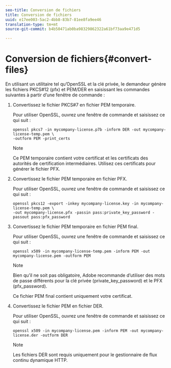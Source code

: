 ```yaml
---
seo-title: Conversion de fichiers
title: Conversion de fichiers
uuid: e17ee003-5ac2-4bb8-83b7-81ee8fa9ee46
translation-type: tm+mt
source-git-commit: b4b50471ab0ba98329862322a61bf73aa9e471d5

---
```



# Conversion de fichiers{#convert-files}

En utilisant un utilitaire tel qu’OpenSSL et la clé privée, le demandeur génère les fichiers PKCS#12 (pfx) et PEM/DER en saisissant les commandes suivantes à partir d’une fenêtre de commande :

1. Convertissez le fichier PKCS#7 en fichier PEM temporaire.

   Pour utiliser OpenSSL, ouvrez une fenêtre de commande et saisissez ce qui suit :

   ```
   openssl pkcs7 -in mycompany-license.p7b -inform DER -out mycompany-license-temp.pem \ 
   -outform PEM -print_certs 
   ```

   >[!NOTE]
   >
   >Ce PEM temporaire contient votre certificat et les certificats des autorités de certification intermédiaires. Utilisez ces certificats pour générer le fichier PFX.

1. Convertissez le fichier PEM temporaire en fichier PFX.

   Pour utiliser OpenSSL, ouvrez une fenêtre de commande et saisissez ce qui suit :

   ```
   openssl pkcs12 -export -inkey mycompany-license.key -in mycompany-license-temp.pem \ 
   -out mycompany-license.pfx -passin pass:private_key_password -passout pass:pfx_password 
   ```

1. Convertissez le fichier PEM temporaire en fichier PEM final.

   Pour utiliser OpenSSL, ouvrez une fenêtre de commande et saisissez ce qui suit :

   ```
   openssl x509 -in mycompany-license-temp.pem -inform PEM -out mycompany-license.pem -outform PEM 
   ```

   >[!NOTE]
   >
   >Bien qu’il ne soit pas obligatoire, Adobe recommande d’utiliser des mots de passe différents pour la clé privée (private_key_password) et le PFX (pfx_password).

   Ce fichier PEM final contient uniquement votre certificat.

1. Convertissez le fichier PEM en fichier DER.

   Pour utiliser OpenSSL, ouvrez une fenêtre de commande et saisissez ce qui suit :

   ```
   openssl x509 -in mycompany-license.pem -inform PEM -out mycompany-license.der -outform DER 
   ```

   >[!NOTE]
   >
   >Les fichiers DER sont requis uniquement pour le gestionnaire de flux continu dynamique HTTP.

